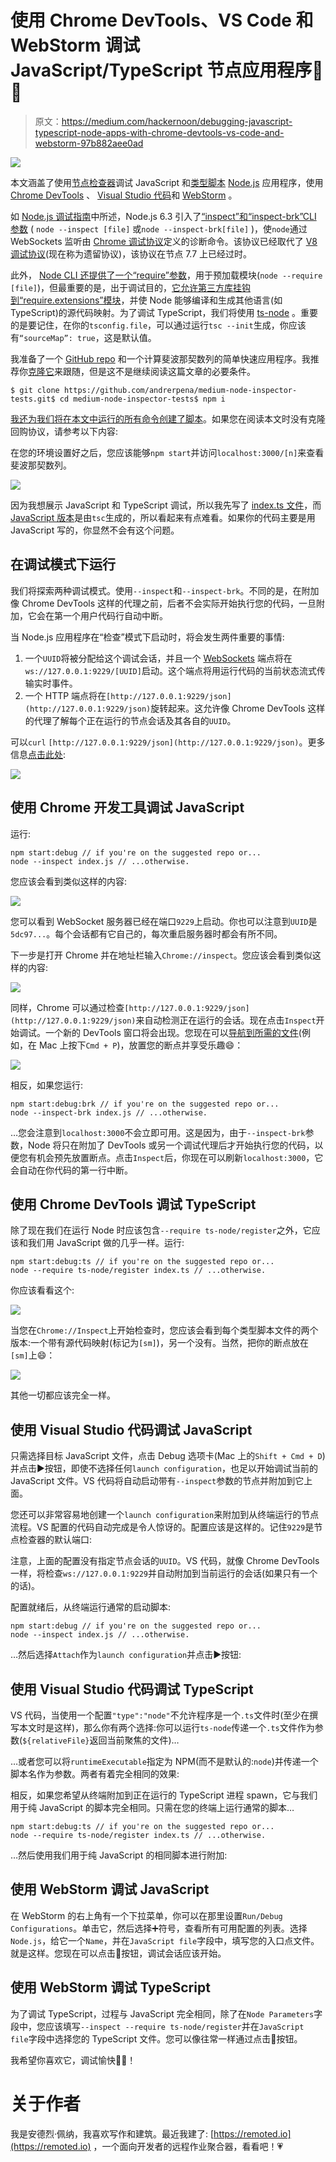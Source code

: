 # 使用 Chrome DevTools、VS Code 和 WebStorm 调试 JavaScript/TypeScript 节点应用程序🐞🔫

> 原文：<https://medium.com/hackernoon/debugging-javascript-typescript-node-apps-with-chrome-devtools-vs-code-and-webstorm-97b882aee0ad>

![](img/09c920a165058add79678838efbe480d.png)

本文涵盖了使用[节点检查器](https://github.com/node-inspector/node-inspector)调试 JavaScript 和[类型脚本](https://www.typescriptlang.org/) [Node.js](https://nodejs.org/en/) 应用程序，使用 [Chrome DevTools](https://developer.chrome.com/devtools) 、 [Visual Studio 代码](https://code.visualstudio.com/)和 [WebStorm](https://www.jetbrains.com/webstorm/) 。

如 [Node.js 调试指南](https://nodejs.org/en/docs/guides/debugging-getting-started/)中所述，Node.js 6.3 引入了[“inspect”和“inspect-brk”CLI 参数](https://nodejs.org/api/cli.html#cli_inspect_host_port) ( `node --inspect [file]` 或`node --inspect-brk[file]` )，使`node`通过 WebSockets 监听由 [Chrome 调试协议](https://nodejs.org/api/debugger.html#debugger_v8_inspector_integration_for_node_js)定义的诊断命令。该协议已经取代了 [V8 调试协议](https://nodejs.org/en/docs/guides/debugging-getting-started/#legacy-debugger)(现在称为遗留协议)，该协议在节点 7.7 上已经过时。

此外， [Node CLI 还提供了一个“require”参数](https://nodejs.org/api/cli.html#cli_r_require_module)，用于预加载模块(`node --require [file]`)，但最重要的是，出于调试目的，[它允许第三方库挂钩到“require.extensions”模块](https://gist.github.com/jamestalmage/df922691475cff66c7e6)，并使 Node 能够编译和生成其他语言(如 TypeScript)的源代码映射。为了调试 TypeScript，我们将使用 [ts-node](https://github.com/TypeStrong/ts-node) 。重要的是要记住，在你的`tsconfig.file`，可以通过运行`tsc --init`生成，你应该有`“sourceMap”: true`，这是默认值。

我准备了一个 [GitHub repo](https://github.com/andrerpena/medium-node-inspector-tests) 和一个计算斐波那契数列的简单快速应用程序。我推荐你[克隆它](https://github.com/andrerpena/medium-node-inspector-tests)来跟随，但是这不是继续阅读这篇文章的必要条件。

```
$ git clone https://github.com/andrerpena/medium-node-inspector-tests.git$ cd medium-node-inspector-tests$ npm i
```

[我还为我们将在本文中运行的所有命令创建了脚本](https://github.com/andrerpena/medium-node-inspector-tests/blob/master/package.json)。如果您在阅读本文时没有克隆回购协议，请参考以下内容:

在您的环境设置好之后，您应该能够`npm start`并访问`localhost:3000/[n]`来查看斐波那契数列。

![](img/4b11fc2efc1b24a326bb2a3b5af2530f.png)

因为我想展示 JavaScript 和 TypeScript 调试，所以我先写了 [index.ts 文件](https://github.com/andrerpena/medium-node-inspector-tests/blob/master/index.ts)，而 [JavaScript 版本](https://github.com/andrerpena/medium-node-inspector-tests/blob/master/index.js)是由`tsc`生成的，所以看起来有点难看。如果你的代码主要是用 JavaScript 写的，你显然不会有这个问题。

## 在调试模式下运行

我们将探索两种调试模式。使用`--inspect`和`--inspect-brk`。不同的是，在附加像 Chrome DevTools 这样的代理之前，后者不会实际开始执行您的代码，一旦附加，它会在第一个用户代码行自动中断。

当 Node.js 应用程序在“检查”模式下启动时，将会发生两件重要的事情:

1.  一个`UUID`将被分配给这个调试会话，并且一个 [WebSockets](https://developer.mozilla.org/en-US/docs/Web/API/WebSockets_API) 端点将在`ws://127.0.0.1:9229/[UUID]`启动。这个端点将用运行代码的当前状态流式传输实时事件。
2.  一个 HTTP 端点将在`[http://127.0.0.1:9229/json](http://127.0.0.1:9229/json)`旋转起来。这允许像 Chrome DevTools 这样的代理了解每个正在运行的节点会话及其各自的`UUID`。

可以`curl` `[http://127.0.0.1:9229/json](http://127.0.0.1:9229/json)`。更多信息[点击此处](https://nodejs.org/en/docs/guides/debugging-getting-started/#legacy-debugger):

![](img/d1b2494d7e06c4588e27fc05b175de9d.png)

## 使用 Chrome 开发工具调试 JavaScript

运行:

```
npm start:debug // if you're on the suggested repo or...
node --inspect index.js // ...otherwise.
```

您应该会看到类似这样的内容:

![](img/84bea06b556a9fb35ffa77e34e1c6d7a.png)

您可以看到 WebSocket 服务器已经在端口`9229`上启动。你也可以注意到`UUID`是`5dc97...`。每个会话都有它自己的，每次重启服务器时都会有所不同。

下一步是打开 Chrome 并在地址栏输入`Chrome://inspect`。您应该会看到类似这样的内容:

![](img/16e156635423973c6801e9217af41aab.png)

同样，Chrome 可以通过检查`[http://127.0.0.1:9229/json](http://127.0.0.1:9229/json)`来自动检测正在运行的会话。现在点击`Inspect`开始调试。一个新的 DevTools 窗口将会出现。您现在可以[导航到所需的文件](https://plus.google.com/+AddyOsmani/posts/e4W2kdrFJY9)(例如，在 Mac 上按下`Cmd + P`)，放置您的断点并享受乐趣😄：

![](img/c8478fa239bb35ccea63b8663ffe3a0a.png)

相反，如果您运行:

```
npm start:debug:brk // if you're on the suggested repo or...
node --inspect-brk index.js // ...otherwise.
```

…您会注意到`localhost:3000`不会立即可用。这是因为，由于`--inspect-brk`参数，Node 将只在附加了 DevTools 或另一个调试代理后才开始执行您的代码，以便您有机会预先放置断点。点击`Inspect`后，你现在可以刷新`localhost:3000`，它会自动在你代码的第一行中断。

## 使用 Chrome DevTools 调试 TypeScript

除了现在我们在运行 Node 时应该包含`--require ts-node/register`之外，它应该和我们用 JavaScript 做的几乎一样。运行:

```
npm start:debug:ts // if you're on the suggested repo or...
node --require ts-node/register index.ts // ...otherwise.
```

你应该看看这个:

![](img/3c608902f0606181d0940eb183657173.png)

当您在`Chrome://Inspect`上开始检查时，您应该会看到每个类型脚本文件的两个版本:一个带有源代码映射(标记为`[sm]`)，另一个没有。当然，把你的断点放在`[sm]`上😄：

![](img/861c90b59d67dedb81d4f637e87c91a3.png)

其他一切都应该完全一样。

## 使用 Visual Studio 代码调试 JavaScript

只需选择目标 JavaScript 文件，点击 Debug 选项卡(Mac 上的`Shift + Cmd + D`)并点击▶️按钮，即使不选择任何`launch configuration`，也足以开始调试当前的 JavaScript 文件。VS 代码将自动启动带有`--inspect`参数的节点并附加到它上面。

您还可以非常容易地创建一个`launch configuration`来附加到从终端运行的节点流程。VS 配置的代码自动完成是令人惊讶的。配置应该是这样的。记住`9229`是节点检查器的默认端口:

注意，上面的配置没有指定节点会话的`UUID`。VS 代码，就像 Chrome DevTools 一样，将检查`ws://127.0.0.1:9229`并自动附加到当前运行的会话(如果只有一个的话)。

配置就绪后，从终端运行通常的启动脚本:

```
npm start:debug // if you're on the suggested repo or...
node --inspect index.js // ...otherwise.
```

…然后选择`Attach`作为`launch configuration`并点击▶️按钮:

## 使用 Visual Studio 代码调试 TypeScript

VS 代码，当使用一个配置`"type":"node"`不允许程序是一个`.ts`文件时(至少在撰写本文时是这样)，那么你有两个选择:你可以运行`ts-node`传递一个`.ts`文件作为参数(`${relativeFile}`返回当前聚焦的文件)…

…或者您可以将`runtimeExecutable`指定为 NPM(而不是默认的:`node`)并传递一个脚本名作为参数。两者有着完全相同的效果:

相反，如果您希望从终端附加到正在运行的 TypeScript 进程 spawn，它与我们用于纯 JavaScript 的脚本完全相同。只需在您的终端上运行通常的脚本…

```
npm start:debug:ts // if you're on the suggested repo or...
node --require ts-node/register index.ts // ...otherwise.
```

…然后使用我们用于纯 JavaScript 的相同脚本进行附加:

## 使用 WebStorm 调试 JavaScript

在 WebStorm 的右上角有一个下拉菜单，你可以在那里设置`Run/Debug Configurations`。单击它，然后选择➕符号，查看所有可用配置的列表。选择`Node.js`，给它一个`Name`，并在`JavaScript file`字段中，填写您的入口点文件。就是这样。您现在可以点击🐞按钮，调试会话应该开始。

## 使用 WebStorm 调试 TypeScript

为了调试 TypeScript，过程与 JavaScript 完全相同，除了在`Node Parameters`字段中，您应该填写`--inspect --require ts-node/register`并在`JavaScript file`字段中选择您的 TypeScript 文件。您可以像往常一样通过点击🐞按钮。

我希望你喜欢它，调试愉快🐞🔫！

# 关于作者

我是安德烈·佩纳，我喜欢写作和建筑。最近我建了: [https://remoted.io](https://remoted.io) ，一个面向开发者的远程作业聚合器，看看吧！💗